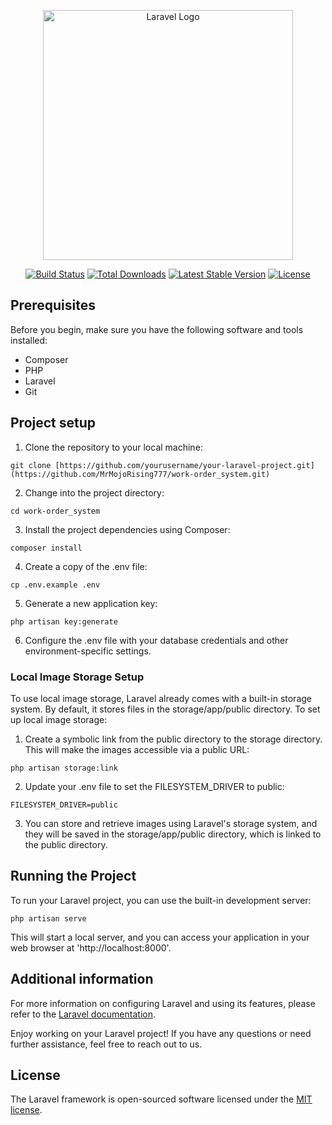 <p align="center"><a href="https://laravel.com" target="_blank"><img src="https://raw.githubusercontent.com/laravel/art/master/logo-lockup/5%20SVG/2%20CMYK/1%20Full%20Color/laravel-logolockup-cmyk-red.svg" width="400" alt="Laravel Logo"></a></p>

<p align="center">
<a href="https://github.com/laravel/framework/actions"><img src="https://github.com/laravel/framework/workflows/tests/badge.svg" alt="Build Status"></a>
<a href="https://packagist.org/packages/laravel/framework"><img src="https://img.shields.io/packagist/dt/laravel/framework" alt="Total Downloads"></a>
<a href="https://packagist.org/packages/laravel/framework"><img src="https://img.shields.io/packagist/v/laravel/framework" alt="Latest Stable Version"></a>
<a href="https://packagist.org/packages/laravel/framework"><img src="https://img.shields.io/packagist/l/laravel/framework" alt="License"></a>
</p>

## Prerequisites

Before you begin, make sure you have the following software and tools installed:

- Composer
- PHP
- Laravel
- Git

## Project setup

1. Clone the repository to your local machine:
```
git clone [https://github.com/yourusername/your-laravel-project.git](https://github.com/MrMojoRising777/work-order_system.git)
```

2. Change into the project directory:
```
cd work-order_system
```

3. Install the project dependencies using Composer:
```
composer install
```

4. Create a copy of the .env file:
```
cp .env.example .env
```

5. Generate a new application key:
```
php artisan key:generate
```

6. Configure the .env file with your database credentials and other environment-specific settings.

### Local Image Storage Setup
To use local image storage, Laravel already comes with a built-in storage system. By default, it stores files in the storage/app/public directory. To set up local image storage:

1. Create a symbolic link from the public directory to the storage directory. This will make the images accessible via a public URL:
```
php artisan storage:link
```

2. Update your .env file to set the FILESYSTEM_DRIVER to public:
```
FILESYSTEM_DRIVER=public
```

3. You can store and retrieve images using Laravel's storage system, and they will be saved in the storage/app/public directory, which is linked to the public directory.

## Running the Project

To run your Laravel project, you can use the built-in development server:
```
php artisan serve
```

This will start a local server, and you can access your application in your web browser at 'http://localhost:8000'.

## Additional information
For more information on configuring Laravel and using its features, please refer to the [Laravel documentation](https://laravel.com/docs/10.x).

Enjoy working on your Laravel project! If you have any questions or need further assistance, feel free to reach out to us.

## License

The Laravel framework is open-sourced software licensed under the [MIT license](https://opensource.org/licenses/MIT).
